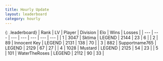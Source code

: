 ```yaml
---
title: Hourly Update
layout: leaderboard
category: hourly
---
```


{: .leaderboard}
| Rank | LV | Player | Division | Elo | Wins | Losses |
| --- | --- | --- | --- | --- | --- | --- |
| <span data-change="4">1</span> | 3047 | <span title="ID: 353063">Sktima</span> | LEGEND | <span data-change="24">2144</span> | <span data-change="3">23</span> | <span data-change="0">6</span> |
| <span data-change="0">2</span> | 89 | <span title="ID: 773025">Innocent Key</span> | LEGEND | <span data-change="0">2131</span> | <span data-change="0">138</span> | <span data-change="0">70</span> |
| <span data-change="0">3</span> | 882 | <span title="ID: 188640">Supportname765</span> | LEGEND | <span data-change="0">2129</span> | <span data-change="0">67</span> | <span data-change="0">27</span> |
| <span data-change="0">4</span> | 1028 | <span title="ID: 611082">Mustard</span> | LEGEND | <span data-change="0">2125</span> | <span data-change="0">54</span> | <span data-change="0">23</span> |
| <span data-change="-4">5</span> | 101 | <span title="ID: 773086">WaterTheRoses</span> | LEGEND | <span data-change="-23">2112</span> | <span data-change="0">90</span> | <span data-change="2">33</span> |